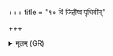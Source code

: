 +++
title = "१० वि जिहीष्व पृथिवीम्"

+++
<details><summary>मूलम् (GR)</summary>

वि जिहीष्व पृथिवीम् अह्युर्  
वि पक्षम् ऋद्वी भव ।  
भद्रं रोहतु धान्यम् ॥
</details>